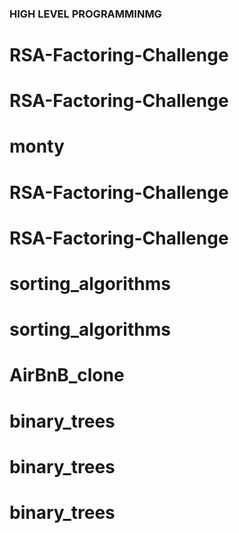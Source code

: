 ### HIGH LEVEL PROGRAMMINMG

# RSA-Factoring-Challenge
# RSA-Factoring-Challenge
# monty
# RSA-Factoring-Challenge
# RSA-Factoring-Challenge
# sorting_algorithms
# sorting_algorithms
# AirBnB_clone
# binary_trees
# binary_trees
# binary_trees
